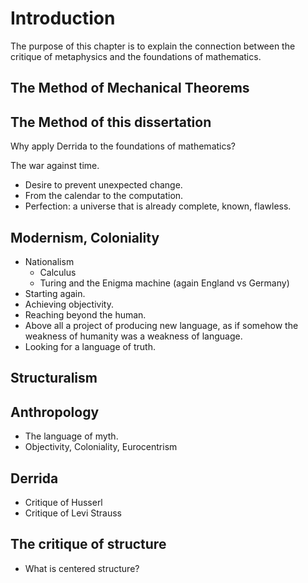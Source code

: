 # Introduction
The purpose of this chapter is to explain the connection between the critique of metaphysics and the foundations of mathematics.

## The Method of Mechanical Theorems

## The Method of this dissertation
Why apply Derrida to the foundations of mathematics?

The war against time.
* Desire to prevent unexpected change.
* From the calendar to the computation.
* Perfection: a universe that is already complete, known, flawless.

## Modernism, Coloniality
* Nationalism
  * Calculus
  * Turing and the Enigma machine (again England vs Germany)
* Starting again.
* Achieving objectivity.
* Reaching beyond the human.
* Above all a project of producing new language, as if somehow the weakness of humanity was a weakness of language.
* Looking for a language of truth.

## Structuralism


## Anthropology
* The language of myth.
* Objectivity, Coloniality, Eurocentrism

## Derrida
* Critique of Husserl
* Critique of Levi Strauss 

## The critique of structure
* What is centered structure? 

